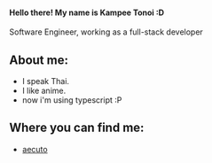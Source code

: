 #### Hello there! My name is Kampee Tonoi :D

Software Engineer, working as a full-stack developer 

## About me:
 - I speak Thai.
 - I like anime.
 - now i'm using typescript :P

## Where you can find me:

- [aecuto](https://www.github.com/aecuto/)